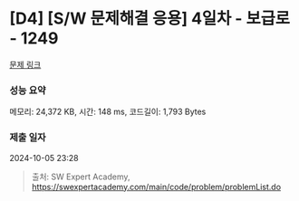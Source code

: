 # [D4] [S/W 문제해결 응용] 4일차 - 보급로 - 1249 

[문제 링크](https://swexpertacademy.com/main/code/problem/problemDetail.do?contestProbId=AV15QRX6APsCFAYD) 

### 성능 요약

메모리: 24,372 KB, 시간: 148 ms, 코드길이: 1,793 Bytes

### 제출 일자

2024-10-05 23:28



> 출처: SW Expert Academy, https://swexpertacademy.com/main/code/problem/problemList.do